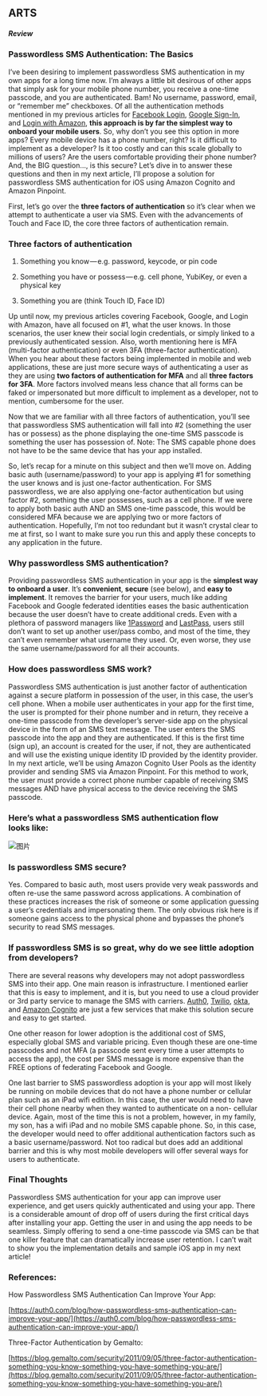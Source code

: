 ## ARTS

##### Review

### Passwordless SMS Authentication: The Basics
    
I’ve been desiring to implement passwordless SMS authentication in my own apps for a long time now. I’m always a little bit desirous of other apps that simply ask for your mobile phone number, you receive a one-time passcode, and you are authenticated. Bam! No username, password, email, or “remember me” checkboxes. Of all the authentication methods mentioned in my previous articles for [Facebook Login](https://itnext.io/facebook-login-using-aws-amplify-and-amazon-cognito-4acf74875a04), [Google Sign-In](https://itnext.io/google-sign-in-using-aws-amplify-and-amazon-cognito-69cc3bf219ad), and [Login with Amazon](https://itnext.io/add-login-with-amazon-to-your-ios-swift-app-d1b07655d31a), **this approach is by far the simplest way to onboard your mobile users**. So, why don’t you see this option in more apps? Every mobile device has a phone number, right? Is it difficult to implement as a developer? Is it too costly and can this scale globally to millions of users? Are the users comfortable providing their phone number? And, the BIG question…, is this secure? Let’s dive in to answer these questions and then in my next article, I’ll propose a solution for passwordless SMS authentication for iOS using Amazon Cognito and Amazon Pinpoint.

First, let’s go over the **three factors of authentication** so it’s clear when we attempt to authenticate a user via SMS. Even with the advancements of Touch and Face ID, the core three factors of authentication remain.

### Three factors of authentication

1. Something you know — e.g. password, keycode, or pin code


2. Something you have or possess — e.g. cell phone, YubiKey, or even a physical key


3. Something you are (think Touch ID, Face ID)


Up until now, my previous articles covering Facebook, Google, and Login with Amazon, have all focused on #1, what the user knows. In those scenarios, the user knew their social login credentials, or simply linked to a previously authenticated session. Also, worth mentioning here is MFA (multi-factor authentication) or even 3FA (three-factor authentication). When you hear about these factors being implemented in mobile and web applications, these are just more secure ways of authenticating a user as they are using **two factors of authentication for MFA** and all **three factors for 3FA**. More factors involved means less chance that all forms can be faked or impersonated but more difficult to implement as a developer, not to mention, cumbersome for the user.

Now that we are familiar with all three factors of authentication, you’ll see that passwordless SMS authentication will fall into #2 (something the user has or possess) as the phone displaying the one-time SMS passcode is something the user has possession of. Note: The SMS capable phone does not have to be the same device that has your app installed.

So, let’s recap for a minute on this subject and then we’ll move on. Adding basic auth (username/password) to your app is applying #1 for something the user knows and is just one-factor authentication. For SMS passwordless, we are also applying one-factor authentication but using factor #2, something the user possesses, such as a cell phone. If we were to apply both basic auth AND an SMS one-time passcode, this would be considered MFA because we are applying two or more factors of authentication. Hopefully, I’m not too redundant but it wasn’t crystal clear to me at first, so I want to make sure you run this and apply these concepts to any application in the future.

### Why passwordless SMS authentication?

Providing passwordless SMS authentication in your app is the **simplest way to onboard a user**. It’s **convenient**, **secure** (see below), and **easy to implement**. It removes the barrier for your users, much like adding Facebook and Google federated identities eases the basic authentication because the user doesn’t have to create additional creds. Even with a plethora of password managers like [1Password](https://1password.com/) and [LastPass](https://www.lastpass.com/), users still don’t want to set up another user/pass combo, and most of the time, they can’t even remember what username they used. Or, even worse, they use the same username/password for all their accounts.

### How does passwordless SMS work?

Passwordless SMS authentication is just another factor of authentication against a secure platform in possession of the user, in this case, the user’s cell phone. When a mobile user authenticates in your app for the first time, the user is prompted for their phone number and in return, they receive a one-time passcode from the developer’s server-side app on the physical device in the form of an SMS text message. The user enters the SMS passcode into the app and they are authenticated. If this is the first time (sign up), an account is created for the user, if not, they are authenticated and will use the existing unique identity ID provided by the identity provider. In my next article, we’ll be using Amazon Cognito User Pools as the identity provider and sending SMS via Amazon Pinpoint. For this method to work, the user must provide a correct phone number capable of receiving SMS messages AND have physical access to the device receiving the SMS passcode.

### Here’s what a passwordless SMS authentication flow looks like:

![图片](https://cdn-images-1.medium.com/max/1600/1*oCoFBqjpDrZvYlMadiYjqA.gif)

### Is passwordless SMS secure?

Yes. Compared to basic auth, most users provide very weak passwords and often re-use the same password across applications. A combination of these practices increases the risk of someone or some application guessing a user’s credentials and impersonating them. The only obvious risk here is if someone gains access to the physical phone and bypasses the phone’s security to read SMS messages.

### If passwordless SMS is so great, why do we see little adoption from developers?

There are several reasons why developers may not adopt passwordless SMS into their app. One main reason is infrastructure. I mentioned earlier that this is easy to implement, and it is, but you need to use a cloud provider or 3rd party service to manage the SMS with carriers. [Auth0](https://auth0.com/), [Twilio](https://www.twilio.com/), [okta](https://www.okta.com/), and [Amazon Cognito](https://docs.aws.amazon.com/cognito/latest/developerguide/cognito-user-identity-pools.html) are just a few services that make this solution secure and easy to get started.

One other reason for lower adoption is the additional cost of SMS, especially global SMS and variable pricing. Even though these are one-time passcodes and not MFA (a passcode sent every time a user attempts to access the app), the cost per SMS message is more expensive than the FREE options of federating Facebook and Google.

One last barrier to SMS passwordless adoption is your app will most likely be running on mobile devices that do not have a phone number or cellular plan such as an iPad wifi edition. In this case, the user would need to have their cell phone nearby when they wanted to authenticate on a non- cellular device. Again, most of the time this is not a problem, however, in my family, my son, has a wifi iPad and no mobile SMS capable phone. So, in this case, the developer would need to offer additional authentication factors such as a basic username/password. Not too radical but does add an additional barrier and this is why most mobile developers will offer several ways for users to authenticate.

### Final Thoughts

Passwordless SMS authentication for your app can improve user experience, and get users quickly authenticated and using your app. There is a considerable amount of drop off of users during the first critical days after installing your app. Getting the user in and using the app needs to be seamless. Simply offering to send a one-time passcode via SMS can be that one killer feature that can dramatically increase user retention. I can’t wait to show you the implementation details and sample iOS app in my next article!

### References:

How Passwordless SMS Authentication Can Improve Your App:


[https://auth0.com/blog/how-passwordless-sms-authentication-can-improve-your-app/](https://auth0.com/blog/how-passwordless-sms-authentication-can-improve-your-app/)

Three-Factor Authentication by Gemalto:

[https://blog.gemalto.com/security/2011/09/05/three-factor-authentication-something-you-know-something-you-have-something-you-are/](https://blog.gemalto.com/security/2011/09/05/three-factor-authentication-something-you-know-something-you-have-something-you-are/)


